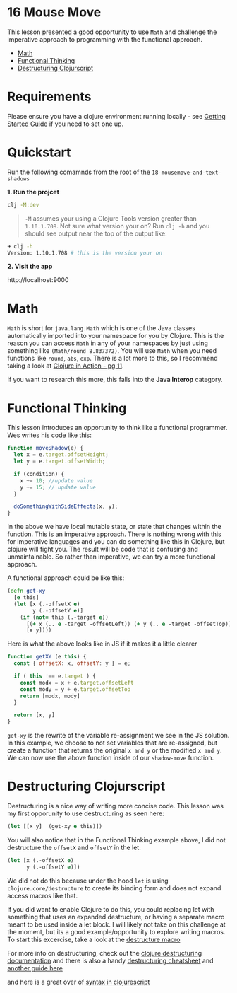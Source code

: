 # 16 Mouse Move

This lesson presented a good opportunity to use `Math` and challenge the imperative approach to programming with the functional approach.

- [Math](#math)
- [Functional Thinking](#functional-thinking)
- [Destructuring Clojurscript](#destructuring-javascript)

# Requirements

Please ensure you have a clojure environment running locally - see [Getting Started Guide](https://github.com/tkjone/clojurescript-30#getting-started) if you need to set one up.

# Quickstart

Run the following comamnds from the root of the `18-mousemove-and-text-shadows`

**1. Run the projcet**

```bash
clj -M:dev
```

> `-M` assumes your using a Clojure Tools version greater than `1.10.1.708`.  Not sure what version your on?  Run `clj -h` and you should see output near the top of the output like:

```bash
➜ clj -h
Version: 1.10.1.708 # this is the version your on
```


**2. Visit the app**

http://localhost:9000

# Math

`Math` is short for `java.lang.Math` which is one of the Java classes automatically imported into your namespace for you by Clojure. This is the reason you can access `Math` in any of your namespaces by just using something like `(Math/round 8.837372)`. You will use `Math` when you need functions like `round`, `abs`, `exp`. There is a lot more to this, so I recommend taking a look at [Clojure in Action - pg 11](https://www.manning.com/books/clojure-in-action-second-edition).

If you want to research this more, this falls into the **Java Interop** category.

# Functional Thinking

This lesson introduces an opportunity to think like a functional programmer. Wes writes his code like this:

```javascript
function moveShadow(e) {
  let x = e.target.offsetHeight;
  let y = e.target.offsetWidth;

  if (condition) {
    x += 10; //update value
    y += 15; // update value
  }

  doSomethingWithSideEffects(x, y);
}
```

In the above we have local mutable state, or state that changes within the function. This is an imperative approach. There is nothing wrong with this for imperative languages and you can do something like this in Clojure, but clojure will fight you. The result will be code that is confusing and unmaintainable. So rather than imperative, we can try a more functional approach.

A functional approach could be like this:

```clojure
(defn get-xy
  [e this]
  (let [x (.-offsetX e)
        y (.-offsetY e)]
    (if (not= this (.-target e))
      [(+ x (.. e -target -offsetLeft)) (+ y (.. e -target -offsetTop))]
      [x y])))
```

Here is what the above looks like in JS if it makes it a little clearer

```javascript
function getXY (e this) {
  const { offsetX: x, offsetY: y } = e;

  if ( this !== e.target ) {
    const modx = x + e.target.offsetLeft
    const mody = y + e.target.offsetTop
    return [modx, mody]
  }

  return [x, y]
}
```

`get-xy` is the rewrite of the variable re-assignment we see in the JS solution. In this example, we choose to not set variables that are re-assigned, but create a function that returns the original `x and y` or the modified `x and y`. We can now use the above function inside of our `shadow-move` function.

# Destructuring Clojurscript

Destructuring is a nice way of writing more concise code. This lesson was my first opporunity to use destructuring as seen here:

```clojure
(let [[x y]  (get-xy e this)])
```

You will also notice that in the Functional Thinking example above, I did not destructure the `offsetX` and `offsetY` in the let:

```clojure
(let [x (.-offsetX e)
      y (.-offsetY e)])
```

We did not do this because under the hood `let` is using `clojure.core/destructure` to create its binding form and does not expand access macros like that.

If you did want to enable Clojure to do this, you could replacing let with something that uses an expanded destructure, or having a separate macro meant to be used inside a let block. I will likely not take on this challenge at the moment, but its a good example/opportunity to explore writing macros. To start this excercise, take a look at the [destructure macro](<(https://github.com/clojure/clojure/blob/master/src/clj/clojure/core.clj#L4355)>)

For more info on destructuring, check out the [clojure destructuring documentation](https://clojure.org/guides/destructuring) and there is also a handy [destructuring cheatsheet](https://gist.github.com/john2x/e1dca953548bfdfb9844) and [another guide here](http://blog.brunobonacci.com/2014/11/16/clojure-complete-guide-to-destructuring/)

and here is a great over of [syntax in clojurescript](https://cljs.github.io/api/syntax/)
